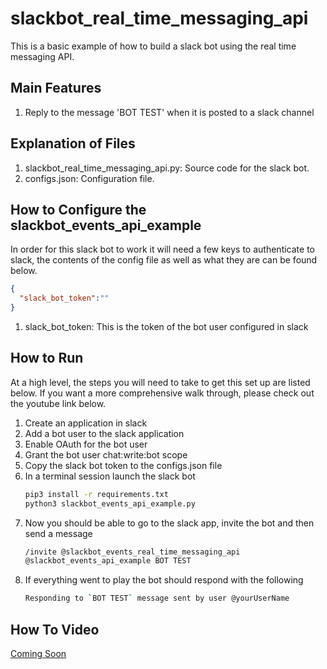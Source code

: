 # slackbot_real_time_messaging_api
This is a basic example of how to build a slack bot using the real time messaging API.

## Main Features
1. Reply to the message 'BOT TEST' when it is posted to a slack channel  

## Explanation of Files
1. slackbot_real_time_messaging_api.py: Source code for the slack bot.
2. configs.json: Configuration file.  

## How to Configure the slackbot_events_api_example
In order for this slack bot to work it will need a few keys to authenticate to slack, the contents of the config file as well as what they are can be found below. 
```json
{
  "slack_bot_token":""
}
```

1. slack_bot_token: This is the token of the bot user configured in slack

## How to Run
At a high level, the steps you will need to take to get this set up are listed below. If you want a more comprehensive walk through, please check out the youtube link below. 

1. Create an application in slack
2. Add a bot user to the slack application
3. Enable OAuth for the bot user
4. Grant the bot user chat:write:bot scope
7. Copy the slack bot token to the configs.json file 
8. In a terminal session launch the slack bot
    ```bash
    pip3 install -r requirements.txt
    python3 slackbot_events_api_example.py
    ```
10. Now you should be able to go to the slack app, invite the bot and then send a message
    ```bash
    /invite @slackbot_events_real_time_messaging_api
    @slackbot_events_api_example BOT TEST
    ```
11. If everything went to play the bot should respond with the following
    ```bash
    Responding to `BOT TEST` message sent by user @yourUserName
    ```
## How To Video
[Coming Soon]()
